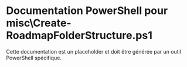 # Documentation PowerShell pour misc\Create-RoadmapFolderStructure.ps1

Cette documentation est un placeholder et doit être générée par un outil PowerShell spécifique.

